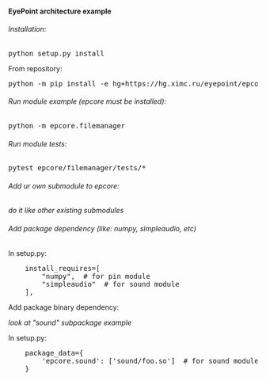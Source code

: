 #### EyePoint architecture example

###### Installation:
<pre>
python setup.py install
</pre>
From repository:
<pre>
python -m pip install -e hg+https://hg.ximc.ru/eyepoint/epcore@452b3cce7667#egg=epcore
</pre>

###### Run module example (epcore must be installed):
<pre>
python -m epcore.filemanager
</pre>

###### Run module tests:
<pre>
pytest epcore/filemanager/tests/*
</pre>

###### Add ur own submodule to epcore:

_do it like other existing submodules_

###### Add package dependency (like: numpy, simpleaudio, etc) 

In setup.py:
<pre>
    install_requires=[
        "numpy",  # for pin module
        "simpleaudio"  # for sound module
    ],
</pre>

Add package binary dependency:

_look at "sound" subpackage example_

In setup.py:
<pre>
    package_data={
        'epcore.sound': ['sound/foo.so']  # for sound module
    }
</pre>